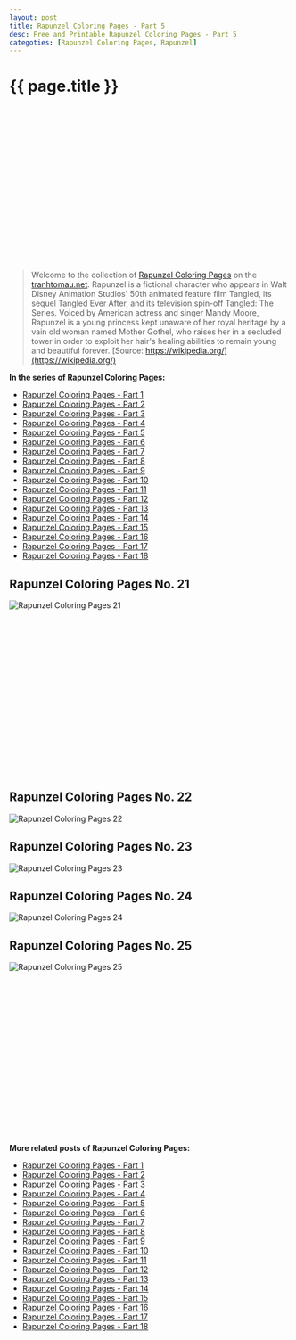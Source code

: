 ```yaml
---
layout: post
title: Rapunzel Coloring Pages - Part 5
desc: Free and Printable Rapunzel Coloring Pages - Part 5
categoties: [Rapunzel Coloring Pages, Rapunzel]
---
```

{{ page.title }}
================
<script async src="//pagead2.googlesyndication.com/pagead/js/adsbygoogle.js"></script><!-- Texxtonly --><ins class="adsbygoogle" style="display:inline-block;width:336px;height:280px" data-ad-client="ca-pub-6753140515841889" data-ad-slot="3207852233"></ins><script>(adsbygoogle = window.adsbygoogle || []).push({}); </script>

> Welcome to the collection of [Rapunzel Coloring Pages](http://tranhtomau.net/) on the [tranhtomau.net](http://tranhtomau.net/). Rapunzel is a fictional character who appears in Walt Disney Animation Studios' 50th animated feature film Tangled, its sequel Tangled Ever After, and its television spin-off Tangled: The Series. Voiced by American actress and singer Mandy Moore, Rapunzel is a young princess kept unaware of her royal heritage by a vain old woman named Mother Gothel, who raises her in a secluded tower in order to exploit her hair's healing abilities to remain young and beautiful forever. [Source: https://wikipedia.org/](https://wikipedia.org/)

**In the series of Rapunzel Coloring Pages:**

* [Rapunzel Coloring Pages - Part 1](http://tranhtomau.net/2018/06/04/Rapunzel-Coloring-Pages-part-1.html)
* [Rapunzel Coloring Pages - Part 2](http://tranhtomau.net/2018/06/04/Rapunzel-Coloring-Pages-part-2.html)
* [Rapunzel Coloring Pages - Part 3](http://tranhtomau.net/2018/06/04/Rapunzel-Coloring-Pages-part-3.html)
* [Rapunzel Coloring Pages - Part 4](http://tranhtomau.net/2018/06/04/Rapunzel-Coloring-Pages-part-4.html)
* [Rapunzel Coloring Pages - Part 5](http://tranhtomau.net/2018/06/04/Rapunzel-Coloring-Pages-part-5.html)
* [Rapunzel Coloring Pages - Part 6](http://tranhtomau.net/2018/06/04/Rapunzel-Coloring-Pages-part-6.html)
* [Rapunzel Coloring Pages - Part 7](http://tranhtomau.net/2018/06/04/Rapunzel-Coloring-Pages-part-7.html)
* [Rapunzel Coloring Pages - Part 8](http://tranhtomau.net/2018/06/04/Rapunzel-Coloring-Pages-part-8.html)
* [Rapunzel Coloring Pages - Part 9](http://tranhtomau.net/2018/06/04/Rapunzel-Coloring-Pages-part-9.html)
* [Rapunzel Coloring Pages - Part 10](http://tranhtomau.net/2018/06/04/Rapunzel-Coloring-Pages-part-10.html)
* [Rapunzel Coloring Pages - Part 11](http://tranhtomau.net/2018/06/04/Rapunzel-Coloring-Pages-part-11.html)
* [Rapunzel Coloring Pages - Part 12](http://tranhtomau.net/2018/06/04/Rapunzel-Coloring-Pages-part-12.html)
* [Rapunzel Coloring Pages - Part 13](http://tranhtomau.net/2018/06/04/Rapunzel-Coloring-Pages-part-13.html)
* [Rapunzel Coloring Pages - Part 14](http://tranhtomau.net/2018/06/04/Rapunzel-Coloring-Pages-part-14.html)
* [Rapunzel Coloring Pages - Part 15](http://tranhtomau.net/2018/06/04/Rapunzel-Coloring-Pages-part-15.html)
* [Rapunzel Coloring Pages - Part 16](http://tranhtomau.net/2018/06/04/Rapunzel-Coloring-Pages-part-16.html)
* [Rapunzel Coloring Pages - Part 17](http://tranhtomau.net/2018/06/04/Rapunzel-Coloring-Pages-part-17.html)
* [Rapunzel Coloring Pages - Part 18](http://tranhtomau.net/2018/06/04/Rapunzel-Coloring-Pages-part-18.html)

## Rapunzel Coloring Pages No. 21
![Rapunzel Coloring Pages 21](http://tranhtomau.net/img1/Rapunzel-Coloring-Pages%20(21).jpg "Rapunzel Coloring Pages 21")

<script async src="//pagead2.googlesyndication.com/pagead/js/adsbygoogle.js"></script><!-- Texxtonly --><ins class="adsbygoogle" style="display:inline-block;width:336px;height:280px" data-ad-client="ca-pub-6753140515841889" data-ad-slot="3207852233"></ins><script>(adsbygoogle = window.adsbygoogle || []).push({}); </script>

## Rapunzel Coloring Pages No. 22
![Rapunzel Coloring Pages 22](http://tranhtomau.net/img1/Rapunzel-Coloring-Pages%20(22).jpg "Rapunzel Coloring Pages 22")

## Rapunzel Coloring Pages No. 23
![Rapunzel Coloring Pages 23](http://tranhtomau.net/img1/Rapunzel-Coloring-Pages%20(23).jpg "Rapunzel Coloring Pages 23")

## Rapunzel Coloring Pages No. 24
![Rapunzel Coloring Pages 24](http://tranhtomau.net/img1/Rapunzel-Coloring-Pages%20(24).jpg "Rapunzel Coloring Pages 24")

## Rapunzel Coloring Pages No. 25
![Rapunzel Coloring Pages 25](http://tranhtomau.net/img1/Rapunzel-Coloring-Pages%20(25).jpg "Rapunzel Coloring Pages 25")

<script async src="//pagead2.googlesyndication.com/pagead/js/adsbygoogle.js"></script><!-- Texxtonly --><ins class="adsbygoogle" style="display:inline-block;width:336px;height:280px" data-ad-client="ca-pub-6753140515841889" data-ad-slot="3207852233"></ins><script>(adsbygoogle = window.adsbygoogle || []).push({}); </script>

**More related posts of Rapunzel Coloring Pages:**

* [Rapunzel Coloring Pages - Part 1](http://tranhtomau.net/2018/06/04/Rapunzel-Coloring-Pages-part-1.html)
* [Rapunzel Coloring Pages - Part 2](http://tranhtomau.net/2018/06/04/Rapunzel-Coloring-Pages-part-2.html)
* [Rapunzel Coloring Pages - Part 3](http://tranhtomau.net/2018/06/04/Rapunzel-Coloring-Pages-part-3.html)
* [Rapunzel Coloring Pages - Part 4](http://tranhtomau.net/2018/06/04/Rapunzel-Coloring-Pages-part-4.html)
* [Rapunzel Coloring Pages - Part 5](http://tranhtomau.net/2018/06/04/Rapunzel-Coloring-Pages-part-5.html)
* [Rapunzel Coloring Pages - Part 6](http://tranhtomau.net/2018/06/04/Rapunzel-Coloring-Pages-part-6.html)
* [Rapunzel Coloring Pages - Part 7](http://tranhtomau.net/2018/06/04/Rapunzel-Coloring-Pages-part-7.html)
* [Rapunzel Coloring Pages - Part 8](http://tranhtomau.net/2018/06/04/Rapunzel-Coloring-Pages-part-8.html)
* [Rapunzel Coloring Pages - Part 9](http://tranhtomau.net/2018/06/04/Rapunzel-Coloring-Pages-part-9.html)
* [Rapunzel Coloring Pages - Part 10](http://tranhtomau.net/2018/06/04/Rapunzel-Coloring-Pages-part-10.html)
* [Rapunzel Coloring Pages - Part 11](http://tranhtomau.net/2018/06/04/Rapunzel-Coloring-Pages-part-11.html)
* [Rapunzel Coloring Pages - Part 12](http://tranhtomau.net/2018/06/04/Rapunzel-Coloring-Pages-part-12.html)
* [Rapunzel Coloring Pages - Part 13](http://tranhtomau.net/2018/06/04/Rapunzel-Coloring-Pages-part-13.html)
* [Rapunzel Coloring Pages - Part 14](http://tranhtomau.net/2018/06/04/Rapunzel-Coloring-Pages-part-14.html)
* [Rapunzel Coloring Pages - Part 15](http://tranhtomau.net/2018/06/04/Rapunzel-Coloring-Pages-part-15.html)
* [Rapunzel Coloring Pages - Part 16](http://tranhtomau.net/2018/06/04/Rapunzel-Coloring-Pages-part-16.html)
* [Rapunzel Coloring Pages - Part 17](http://tranhtomau.net/2018/06/04/Rapunzel-Coloring-Pages-part-17.html)
* [Rapunzel Coloring Pages - Part 18](http://tranhtomau.net/2018/06/04/Rapunzel-Coloring-Pages-part-18.html)

